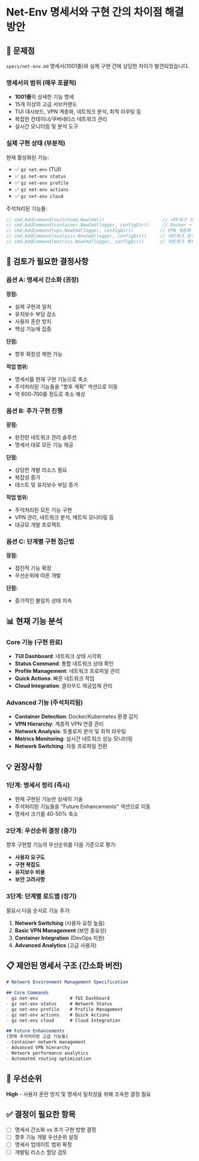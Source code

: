 # Net-Env 명세서와 구현 간의 차이점 해결 방안

## 🎯 문제점

`specs/net-env.md` 명세서(1001줄)와 실제 구현 간에 상당한 차이가 발견되었습니다.

### 명세서의 범위 (매우 포괄적)
- **1001줄**의 상세한 기능 명세
- 15개 이상의 고급 서브커맨드
- TUI 대시보드, VPN 계층화, 네트워크 분석, 최적 라우팅 등
- 복잡한 컨테이너/쿠버네티스 네트워크 관리
- 실시간 모니터링 및 분석 도구

### 실제 구현 상태 (부분적)
현재 활성화된 기능:
- ✅ `gz net-env` (TUI)
- ✅ `gz net-env status`
- ✅ `gz net-env profile`
- ✅ `gz net-env actions`
- ✅ `gz net-env cloud`

주석처리된 기능들:
```go
// cmd.AddCommand(switchcmd.NewCmd())                      // 네트워크 프로파일 전환
// cmd.AddCommand(container.NewCmd(logger, configDir))     // Docker + Kubernetes + 컨테이너 감지
// cmd.AddCommand(vpn.NewCmd(logger, configDir))          // VPN 계층화 + 프로파일 + 장애조치
// cmd.AddCommand(analysis.NewCmd(logger, configDir))     // 네트워크 분석 + 토폴로지 + 라우팅
// cmd.AddCommand(metrics.NewCmd(logger, configDir))      // 네트워크 메트릭 + 모니터링
```

## 🤔 검토가 필요한 결정사항

### 옵션 A: 명세서 간소화 (권장)
**장점:**
- 실제 구현과 일치
- 유지보수 부담 감소
- 사용자 혼란 방지
- 핵심 기능에 집중

**단점:**
- 향후 확장성 제한 가능

**작업 범위:**
- 명세서를 현재 구현 기능으로 축소
- 주석처리된 기능들을 "향후 계획" 섹션으로 이동
- 약 600-700줄 정도로 축소 예상

### 옵션 B: 추가 구현 진행
**장점:**
- 완전한 네트워크 관리 솔루션
- 명세서 대로 모든 기능 제공

**단점:**
- 상당한 개발 리소스 필요
- 복잡성 증가
- 테스트 및 유지보수 부담 증가

**작업 범위:**
- 주석처리된 모든 기능 구현
- VPN 관리, 네트워크 분석, 메트릭 모니터링 등
- 대규모 개발 프로젝트

### 옵션 C: 단계별 구현 접근법
**장점:**
- 점진적 기능 확장
- 우선순위에 따른 개발

**단점:**
- 중기적인 불일치 상태 지속

## 📊 현재 기능 분석

### Core 기능 (구현 완료)
- **TUI Dashboard**: 네트워크 상태 시각화
- **Status Command**: 통합 네트워크 상태 확인
- **Profile Management**: 네트워크 프로파일 관리
- **Quick Actions**: 빠른 네트워크 작업
- **Cloud Integration**: 클라우드 제공업체 관리

### Advanced 기능 (주석처리됨)
- **Container Detection**: Docker/Kubernetes 환경 감지
- **VPN Hierarchy**: 계층적 VPN 연결 관리
- **Network Analysis**: 토폴로지 분석 및 최적 라우팅
- **Metrics Monitoring**: 실시간 네트워크 성능 모니터링
- **Network Switching**: 자동 프로파일 전환

## 💡 권장사항

### 1단계: 명세서 정리 (즉시)
- 현재 구현된 기능만 상세히 기술
- 주석처리된 기능들을 "Future Enhancements" 섹션으로 이동
- 명세서 크기를 40-50% 축소

### 2단계: 우선순위 결정 (중기)
향후 구현할 기능의 우선순위를 다음 기준으로 평가:
- **사용자 요구도**
- **구현 복잡도**
- **유지보수 비용**
- **보안 고려사항**

### 3단계: 단계별 로드맵 (장기)
필요시 다음 순서로 기능 추가:
1. **Network Switching** (사용자 요청 높음)
2. **Basic VPN Management** (보안 중요성)
3. **Container Integration** (DevOps 지원)
4. **Advanced Analytics** (고급 사용자)

## 📋 제안된 명세서 구조 (간소화 버전)

```markdown
# Network Environment Management Specification

## Core Commands
- gz net-env            # TUI Dashboard
- gz net-env status     # Network Status
- gz net-env profile    # Profile Management
- gz net-env actions    # Quick Actions
- gz net-env cloud      # Cloud Integration

## Future Enhancements
(현재 주석처리된 고급 기능들)
- Container network management
- Advanced VPN hierarchy
- Network performance analytics
- Automated routing optimization
```

## 🎯 우선순위
**High** - 사용자 혼란 방지 및 명세서 일치성을 위해 조속한 결정 필요

## ✅ 결정이 필요한 항목
- [ ] 명세서 간소화 vs 추가 구현 방향 결정
- [ ] 향후 기능 개발 우선순위 설정
- [ ] 명세서 업데이트 범위 확정
- [ ] 개발팀 리소스 할당 검토

